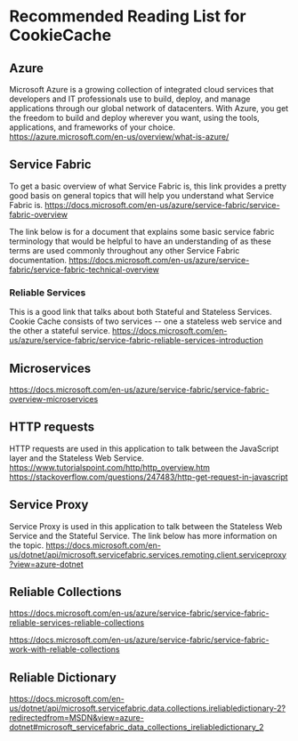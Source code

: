 
# Recommended Reading List for CookieCache

## Azure
Microsoft Azure is a growing collection of integrated cloud services that developers and IT professionals use to build, deploy, and manage applications through our global network of datacenters. With Azure, you get the freedom to build and deploy wherever you want, using the tools, applications, and frameworks of your choice.
https://azure.microsoft.com/en-us/overview/what-is-azure/

## Service Fabric
To get a basic overview of what Service Fabric is, this link provides a pretty good basis on general topics that will help you understand what Service Fabric is.
https://docs.microsoft.com/en-us/azure/service-fabric/service-fabric-overview

The link below is for a document that explains some basic service fabric terminology that would be helpful to have an understanding of as these terms are used commonly throughout any other Service Fabric documentation. 
https://docs.microsoft.com/en-us/azure/service-fabric/service-fabric-technical-overview
### Reliable Services
This is a good link that talks about both Stateful and Stateless Services. Cookie Cache consists of two services -- one a stateless web service and the other a stateful service.
https://docs.microsoft.com/en-us/azure/service-fabric/service-fabric-reliable-services-introduction

## Microservices
https://docs.microsoft.com/en-us/azure/service-fabric/service-fabric-overview-microservices

## HTTP requests
HTTP requests are used in this application to talk between the JavaScript layer and the Stateless Web Service.
https://www.tutorialspoint.com/http/http_overview.htm
https://stackoverflow.com/questions/247483/http-get-request-in-javascript

## Service Proxy
Service Proxy is used in this application to talk between the Stateless Web Service and the Stateful Service. The link below has more information on the topic.
https://docs.microsoft.com/en-us/dotnet/api/microsoft.servicefabric.services.remoting.client.serviceproxy?view=azure-dotnet

## Reliable Collections
https://docs.microsoft.com/en-us/azure/service-fabric/service-fabric-reliable-services-reliable-collections

https://docs.microsoft.com/en-us/azure/service-fabric/service-fabric-work-with-reliable-collections

## Reliable Dictionary
https://docs.microsoft.com/en-us/dotnet/api/microsoft.servicefabric.data.collections.ireliabledictionary-2?redirectedfrom=MSDN&view=azure-dotnet#microsoft_servicefabric_data_collections_ireliabledictionary_2
